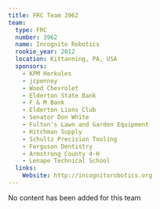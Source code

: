 ```yaml
---
title: FRC Team 3962
team:
  type: FRC
  number: 3962
  name: Incognito Robotics
  rookie_year: 2012
  location: Kittanning, PA, USA
  sponsors:
    - KPM Herkules
    - jcpenney
    - Wood Chevrolet
    - Elderton State Bank
    - F & M Bank
    - Elderton Lions Club
    - Senator Don White
    - Fulton's Lawn and Garden Equipment
    - Hitchman Supply
    - Schultz Precision Tooling
    - Ferguson Dentistry
    - Armstrong County 4-H
    - Lenape Technical School
  links:
    Website: http://incognitorobotics.org
---
```

No content has been added for this team